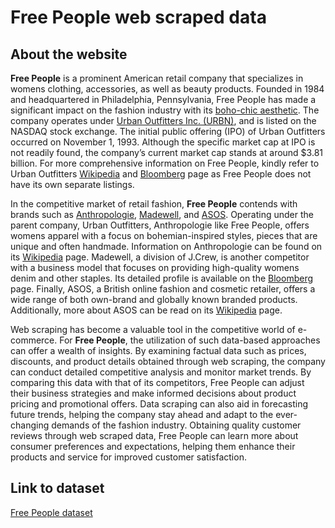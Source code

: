 # Free People web scraped data 

## About the website

**Free People** is a prominent American retail company that specializes in womens clothing, accessories, as well as beauty products. Founded in 1984 and headquartered in Philadelphia, Pennsylvania, Free People has made a significant impact on the fashion industry with its [boho-chic aesthetic](https://en.wikipedia.org/wiki/Bohemian_style). The company operates under [Urban Outfitters Inc. (URBN)](https://en.wikipedia.org/wiki/Urban_Outfitters), and is listed on the NASDAQ stock exchange. The initial public offering (IPO) of Urban Outfitters occurred on November 1, 1993. Although the specific market cap at IPO is not readily found, the company’s current market cap stands at around $3.81 billion. For more comprehensive information on Free People, kindly refer to Urban Outfitters [Wikipedia](https://en.wikipedia.org/wiki/Urban_Outfitters) and [Bloomberg](https://www.bloomberg.com/quote/URBN:US) page as Free People does not have its own separate listings.

In the competitive market of retail fashion, **Free People** contends with brands such as [Anthropologie](https://www.anthropologie.com/), [Madewell](https://www.madewell.com/), and [ASOS](https://www.asos.com/). Operating under the parent company, Urban Outfitters, Anthropologie like Free People, offers womens apparel with a focus on bohemian-inspired styles, pieces that are unique and often handmade. Information on Anthropologie can be found on its [Wikipedia](https://en.wikipedia.org/wiki/Anthropologie) page. Madewell, a division of J.Crew, is another competitor with a business model that focuses on providing high-quality womens denim and other staples. Its detailed profile is available on the [Bloomberg](https://www.bloomberg.com/profile/company/7751324Z:US) page. Finally, ASOS, a British online fashion and cosmetic retailer, offers a wide range of both own-brand and globally known branded products. Additionally, more about ASOS can be read on its [Wikipedia](https://en.wikipedia.org/wiki/ASOS.com) page.

Web scraping has become a valuable tool in the competitive world of e-commerce. For **Free People**, the utilization of such data-based approaches can offer a wealth of insights. By examining factual data such as prices, discounts, and product details obtained through web scraping, the company can conduct detailed competitive analysis and monitor market trends. By comparing this data with that of its competitors, Free People can adjust their business strategies and make informed decisions about product pricing and promotional offers. Data scraping can also aid in forecasting future trends, helping the company stay ahead and adapt to the ever-changing demands of the fashion industry. Obtaining quality customer reviews through web scraped data, Free People can learn more about consumer preferences and expectations, helping them enhance their products and service for improved customer satisfaction.


## Link to **dataset**

[Free People dataset](https://www.databoutique.com/buy-data-list-subset/Free%20People%20web%20scraped%20data/r/recr6XhAc5LJ0bEXz)
